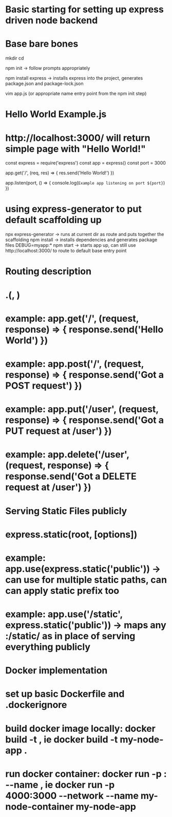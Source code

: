 # Basic starting for setting up express driven node backend

# Base bare bones
mkdir <app name>
cd <app name>

npm init -> follow prompts appropriately

npm install express -> installs express into the project, generates package.json and package-lock.json

vim app.js (or appropriate name entry point from the npm init step)

# Hello World Example.js
# http://localhost:3000/ will return simple page with "Hello World!"
const express = require('express')
const app = express()
const port = 3000

app.get('/', (req, res) => {
  res.send('Hello World!')
})

app.listen(port, () => {
  console.log(`Example app listening on port ${port}`)
})

# using express-generator to put default scaffolding up
npx express-generator -> runs at current dir as route and puts together the scaffolding
npm install -> installs dependencies and generates package files
DEBUG=myapp:* npm start -> starts app up, can still use http://localhost:3000/ to route to default base entry point

# Routing description
# <instance of express in script>.<http request method>(<path on server>, <handler function for when executed on the server path>)
# example: app.get('/', (request, response) => { response.send('Hello World') })
# example: app.post('/', (request, response) => { response.send('Got a POST request') })
# example: app.put('/user', (request, response) => { response.send('Got a PUT request at /user') })
# example: app.delete('/user', (request, response) => { response.send('Got a DELETE request at /user') })

# Serving Static Files publicly
# express.static(root, [options])
# example: app.use(express.static('public')) -> can use for multiple static paths, can can apply static prefix too
# example: app.use('/static', express.static('public')) -> maps any <route>:<port>/static/<path to asset> as in place of serving everything publicly

# Docker implementation
# set up basic Dockerfile and .dockerignore
# build docker image locally: docker build -t <name of image> <path to Dockerfile>, ie docker build -t my-node-app .
# run docker container: docker run -p <host port>:<container port> --name <container name> <image name>, ie docker run -p 4000:3000 --network <network name> --name my-node-container my-node-app

